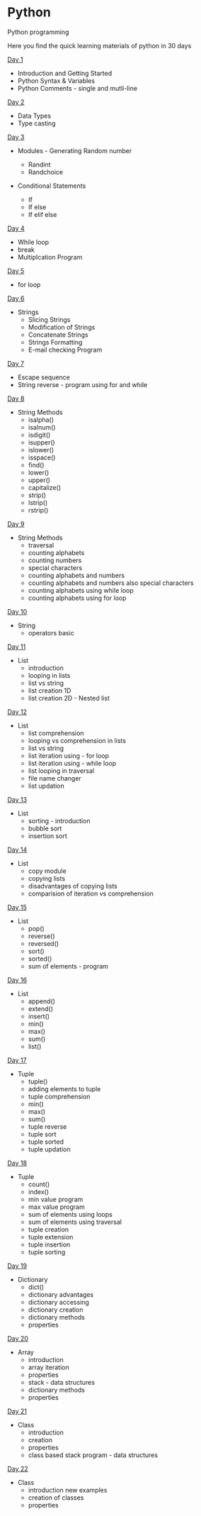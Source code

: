 # Python
Python programming 

Here you find the quick learning materials of python in 30 days 

[Day 1](https://github.com/ameenoorraseed/Python/tree/main/Day%201)

  * Introduction and Getting Started
  * Python Syntax & Variables
  * Python Comments - single and mutli-line
  

[Day 2](https://github.com/ameenoorraseed/Python/tree/main/Day%202)

  * Data Types 
  * Type casting
  

[Day 3](https://github.com/ameenoorraseed/Python/tree/main/Day%203)

  * Modules - Generating Random number
    * Randint
    * Randchoice
    
    
  * Conditional Statements
    * If 
    * If else 
    * If elif else
    

[Day 4](https://github.com/ameenoorraseed/Python/tree/main/Day%204)

  * While loop
  * break
  * Multiplcation Program
  

[Day 5](https://github.com/ameenoorraseed/Python/tree/main/Day%205)

  * for loop


[Day 6](https://github.com/ameenoorraseed/Python/tree/main/Day%206)

  * Strings
    * Slicing Strings
    * Modification of Strings
    * Concatenate Strings
    * Strings Formatting
    * E-mail checking Program
    
    
[Day 7](https://github.com/ameenoorraseed/Python/tree/main/Day%207)

  * Escape sequence
  * String reverse - program using for and while


[Day 8](https://github.com/ameenoorraseed/Python/tree/main/Day%208)

  * String Methods
    * isalpha()
    * isalnum()
    * isdigit()
    * isupper()
    * islower()
    * isspace()
    * find()
    * lower()
    * upper()
    * capitalize()
    * strip()
    * lstrip()
    * rstrip()
    
    
[Day 9](https://github.com/ameenoorraseed/Python/tree/main/Day%209)

  * String Methods
    * traversal
    * counting alphabets
    * counting numbers
    * special characters
    * counting alphabets and numbers
    * counting alphabets and numbers also special characters
    * counting alphabets using while loop
    * counting alphabets using for loop


[Day 10](https://github.com/ameenoorraseed/Python/tree/main/Day%210)

  * String
    * operators basic
        

[Day 11](https://github.com/ameenoorraseed/Python/tree/main/Day%211)

  * List
    * introduction
    * looping in lists
    * list vs string
    * list creation 1D
    * list creation 2D - Nested list
    

[Day 12](https://github.com/ameenoorraseed/Python/tree/main/Day%212)

  * List
    * list comprehension
    * looping vs comprehension in lists
    * list vs string
    * list iteration using - for loop
    * list iteration using - while loop
    * list looping in traversal
    * file name changer
    * list updation


[Day 13](https://github.com/ameenoorraseed/Python/tree/main/Day%213)

  * List
    * sorting - introduction
    * bubble sort
    * insertion sort
  
 
[Day 14](https://github.com/ameenoorraseed/Python/tree/main/Day%214)

  * List
    * copy module
    * copying lists
    * disadvantages of copying lists
    * comparision of iteration vs comprehension
    
    
[Day 15](https://github.com/ameenoorraseed/Python/tree/main/Day%215)

* List
    * pop()
    * reverse()
    * reversed()
    * sort()
    * sorted()
    * sum of elements - program
    
    
[Day 16](https://github.com/ameenoorraseed/Python/tree/main/Day%216)

* List
    * append()
    * extend()
    * insert()
    * min()
    * max()
    * sum()
    * list()
   
   
[Day 17](https://github.com/ameenoorraseed/Python/tree/main/Day%217)

* Tuple
    * tuple()
    * adding elements to tuple
    * tuple comprehension
    * min()
    * max()
    * sum()
    * tuple reverse
    * tuple sort
    * tuple sorted
    * tuple updation
    
    
[Day 18](https://github.com/ameenoorraseed/Python/tree/main/Day%218)

* Tuple
    * count()
    * index()
    * min value program
    * max value program
    * sum of elements using loops
    * sum of elements using traversal
    * tuple creation
    * tuple extension
    * tuple insertion
    * tuple sorting
        
    
[Day 19](https://github.com/ameenoorraseed/Python/tree/main/Day%219)

* Dictionary
    * dict()
    * dictionary advantages
    * dictionary accessing
    * dictionary creation
    * dictionary methods
    * properties
    
    
[Day 20](https://github.com/ameenoorraseed/Python/tree/main/Day%220)

* Array
    * introduction
    * array iteration
    * properties
    * stack - data structures
    * dictionary methods
    * properties
    
    
[Day 21](https://github.com/ameenoorraseed/Python/tree/main/Day%221)

* Class
    * introduction
    * creation
    * properties
    * class based stack program - data structures
 
    
[Day 22](https://github.com/ameenoorraseed/Python/tree/main/Day%222)

* Class
    * introduction new examples
    * creation of classes
    * properties
        
